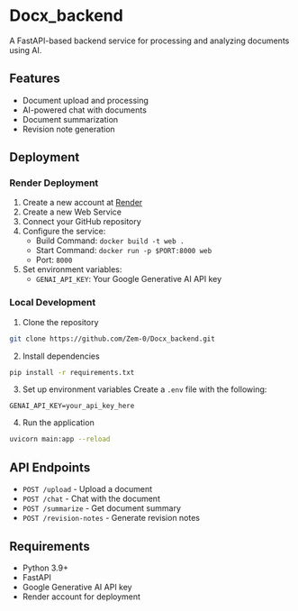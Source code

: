 # Docx_backend

A FastAPI-based backend service for processing and analyzing documents using AI.

## Features

- Document upload and processing
- AI-powered chat with documents
- Document summarization
- Revision note generation

## Deployment

### Render Deployment

1. Create a new account at [Render](https://render.com)
2. Create a new Web Service
3. Connect your GitHub repository
4. Configure the service:
   - Build Command: `docker build -t web .`
   - Start Command: `docker run -p $PORT:8000 web`
   - Port: `8000`
5. Set environment variables:
   - `GENAI_API_KEY`: Your Google Generative AI API key

### Local Development

1. Clone the repository
```bash
git clone https://github.com/Zem-0/Docx_backend.git
```

2. Install dependencies
```bash
pip install -r requirements.txt
```

3. Set up environment variables
Create a `.env` file with the following:
```
GENAI_API_KEY=your_api_key_here
```

4. Run the application
```bash
uvicorn main:app --reload
```

## API Endpoints

- `POST /upload` - Upload a document
- `POST /chat` - Chat with the document
- `POST /summarize` - Get document summary
- `POST /revision-notes` - Generate revision notes

## Requirements

- Python 3.9+
- FastAPI
- Google Generative AI API key
- Render account for deployment
